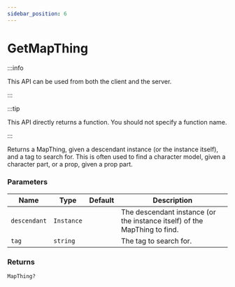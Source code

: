 ```yaml
---
sidebar_position: 6
---
```


# GetMapThing

:::info

This API can be used from both the client and the server.

:::

:::tip

This API directly returns a function. You should not specify a function name.

:::

Returns a MapThing, given a descendant instance (or the instance itself), and a tag to search for. This is often used to find a character model, given a character part, or a prop, given a prop part.

### Parameters

| Name | Type | Default | Description |
| --- | --- | --- | --- |
| `descendant` | `Instance` | | The descendant instance (or the instance itself) of the MapThing to find. |
| `tag` | `string` | | The tag to search for. |

### Returns
`MapThing?`